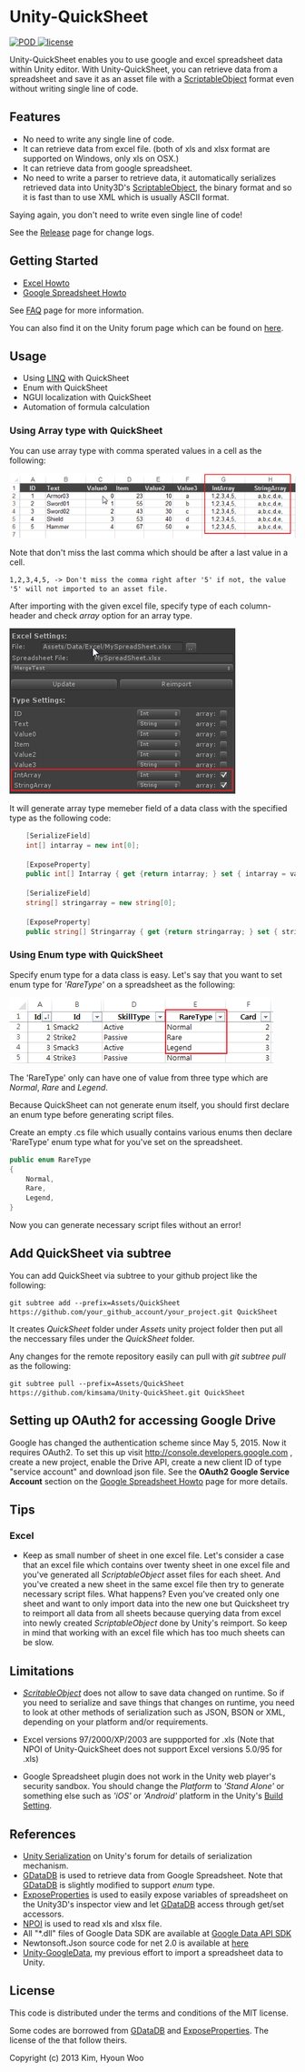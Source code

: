 Unity-QuickSheet
====================

<p align="left">
    <a href="https://github.com/kimsama/Unity-QuickSheet/releases">
        <img src="https://img.shields.io/badge/pod-v0.9.7-green.svg"
             alt="POD">
    </a>
    <a href="https://opensource.org/licenses/MIT">
        <img src="https://img.shields.io/badge/license-MIT-orange.svg"
             alt="license">
    </a>
</p>

Unity-QuickSheet enables you to use google and excel spreadsheet data within Unity editor. With Unity-QuickSheet, you can retrieve data from a spreadsheet and save it as an asset file with a [ScriptableObject](http://docs.unity3d.com/ScriptReference/ScriptableObject.html) format even without writing single line of code.


Features
--------
* No need to write any single line of code.
* It can retrieve data from excel file. (both of xls and xlsx format are supported on Windows, only xls on OSX.)
* It can retrieve data from google spreadsheet.
* No need to write a parser to retrieve data, it automatically serializes retrieved data into Unity3D's [ScriptableObject](http://docs.unity3d.com/ScriptReference/ScriptableObject.html), the binary format and so it is fast than to use XML which is usually ASCII format.

Saying again, you don't need to write even single line of code!

See the [Release](https://github.com/kimsama/Unity-QuickSheet/releases) page for change logs.

Getting Started
---------------

* [Excel Howto](http://kimsama.github.io/excel-howto/) 
* [Google Spreadsheet Howto](http://kimsama.github.io/googlehowto/) 

See [FAQ](https://github.com/kimsama/Unity-QuickSheet/wiki/FAQ) page for more information.

You can also find it on the Unity forum page which can be found on [here](http://forum.unity3d.com/threads/released-unity-quicksheet.289146/).

Usage
-----

* Using [LINQ](https://code.msdn.microsoft.com/101-LINQ-Samples-3fb9811b) with QuickSheet
* Enum with QuickSheet
* NGUI localization with QuickSheet
* Automation of formula calculation

### Using Array type with QuickSheet

You can use array type with comma sperated values in a cell as the following:

![Array type](./images/array_cell.png "Array Cell")

Note that don't miss the last comma which should be after a last value in a cell.

```
1,2,3,4,5, -> Don't miss the comma right after '5' if not, the value '5' will not imported to an asset file.
```

After importing with the given excel file, specify type of each column-header and check *array* option for an array type.

![Array type setting](./images/arraytype_setting.png "Array Cell setting")

It will generate array type memeber field of a data class with the specified type as the following code:

```csharp
	[SerializeField]
	int[] intarray = new int[0];
	
	[ExposeProperty]
	public int[] Intarray { get {return intarray; } set { intarray = value;} }
	
	[SerializeField]
	string[] stringarray = new string[0];
	
	[ExposeProperty]
	public string[] Stringarray { get {return stringarray; } set { stringarray = value;} }
```

### Using Enum type with QuickSheet

Specify enum type for a data class is easy. Let's say that you want to set enum type for *'RareType'* on a spreadsheet as the following:

![Enum type](./images/enum_type.png "Enum Type")

The 'RareType' only can have one of value from three type which are *Normal*, *Rare* and *Legend*. 

Because QuickSheet can not generate enum itself, you should first declare an enum type before generating script files.

Create an empty .cs file which usually contains various enums then declare 'RareType' enum type what for you've set on the spreadsheet.


```csharp
public enum RareType
{
	Normal,
	Rare,
	Legend,
}
```

Now you can generate necessary script files without an error!



Add QuickSheet via subtree
-----------------------------

You can add QuickSheet via subtree to your github project like the following:

```
git subtree add --prefix=Assets/QuickSheet https://github.com/your_github_account/your_project.git QuickSheet 
```

It creates *QuickSheet* folder under *Assets* unity project folder then put all the neccessary files under the *QuickSheet* folder.

Any changes for the remote repository easily can pull with *git subtree pull* as the following:

```
git subtree pull --prefix=Assets/QuickSheet https://github.com/kimsama/Unity-QuickSheet.git QuickSheet 
```

Setting up OAuth2 for accessing Google Drive
---------------------------------------------
Google has changed the authentication scheme since May 5, 2015. Now it requires OAuth2. 
To set this up visit http://console.developers.google.com , create a new project, enable the Drive API, create a new client ID of type "service account" and download json file. See the **OAuth2 Google Service Account** section on the [Google Spreadsheet Howto](http://kimsama.github.io/googlehowto/) page for more details.

Tips
----

### Excel

* Keep as small number of sheet in one excel file. Let's consider a case that an excel file which contains over twenty sheet in one excel file and you've generated all *ScriptableObject* asset files for each sheet. And you've created a new sheet in the same excel file then try to generate necessary script files. What happens? Even you've created only one sheet and want to only import data into the new one but Quicksheet try to reimport all data from all sheets because querying data from excel into newly created *ScriptableObject* done by Unity's reimport. So keep in mind that working with an excel file which has too much sheets can be slow.


Limitations
-----------

* *[ScritableObject](http://docs.unity3d.com/ScriptReference/ScriptableObject.html)* does not allow to save data changed on runtime. So if you need to serialize and save things that changes on runtime, you need to look at other methods of serialization such as JSON, BSON or XML, depending on your platform and/or requirements.

* Excel versions 97/2000/XP/2003 are suppported for .xls (Note that NPOI of Unity-QuickSheet does not support Excel versions 5.0/95 for .xls)

* Google Spreadsheet plugin does not work in the Unity web player's security sandbox. You should change the *Platform* to *'Stand Alone'* or something else such as *'iOS'* or *'Android'* platform in the Unity's [Build Setting](http://docs.unity3d.com/Manual/PublishingBuilds.html).


References
----------
* [Unity Serialization](http://forum.unity3d.com/threads/155352-Serialization-Best-Practices-Megapost) on Unity's forum for details of serialization mechanism.
* [GDataDB](https://github.com/mausch/GDataDB) is used to retrieve data from Google Spreadsheet. Note that [GDataDB](https://github.com/mausch/GDataDB) is slightly modified to support *enum* type.
* [ExposeProperties](http://wiki.unity3d.com/index.php/Expose_properties_in_inspector) is used to easily expose variables of spreadsheet on the Unity3D's inspector view and let [GDataDB](https://github.com/mausch/GDataDB) access through get/set accessors.
* [NPOI](https://npoi.codeplex.com/) is used to read xls and xlsx file.
* All "*.dll" files of Google Data SDK are available at [Google Data API SDK](https://code.google.com/p/google-gdata/downloads/detail?name=libgoogle-data-mono-2.1.0.0.tar.gz&can=2&q=)
* Newtonsoft.Json source code for net 2.0 is available at [here](https://github.com/JamesNK/Newtonsoft.Json)
* [Unity-GoogleData](https://github.com/kimsama/Unity-GoogleData), my previous effort to import a spreadsheet data to Unity.

License
-------

This code is distributed under the terms and conditions of the MIT license.

Some codes are borrowed from [GDataDB](https://github.com/mausch/GDataDB) and [ExposeProperties](http://wiki.unity3d.com/index.php/Expose_properties_in_inspector). The license of the that follow theirs.

Copyright (c) 2013 Kim, Hyoun Woo


